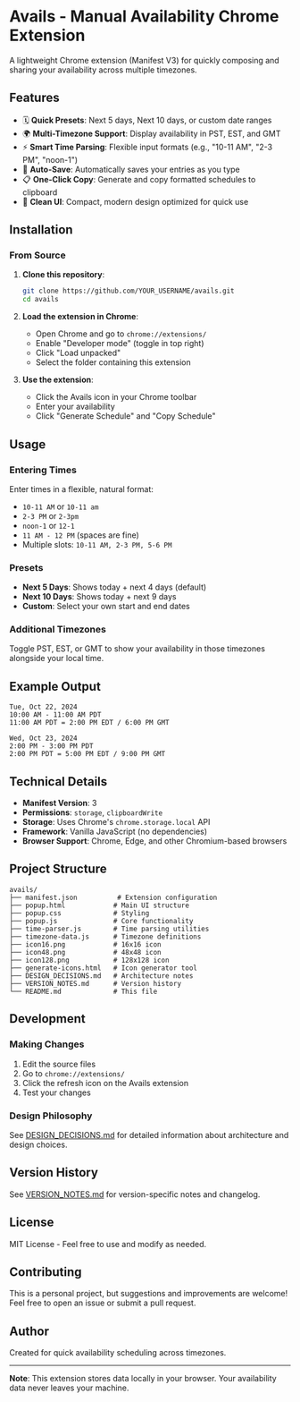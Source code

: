 # Avails - Manual Availability Chrome Extension

A lightweight Chrome extension (Manifest V3) for quickly composing and sharing your availability across multiple timezones.

## Features

- 🗓️ **Quick Presets**: Next 5 days, Next 10 days, or custom date ranges
- 🌍 **Multi-Timezone Support**: Display availability in PST, EST, and GMT
- ⚡ **Smart Time Parsing**: Flexible input formats (e.g., "10-11 AM", "2-3 PM", "noon-1")
- 💾 **Auto-Save**: Automatically saves your entries as you type
- 📋 **One-Click Copy**: Generate and copy formatted schedules to clipboard
- 🎨 **Clean UI**: Compact, modern design optimized for quick use

## Installation

### From Source

1. **Clone this repository**:
   ```bash
   git clone https://github.com/YOUR_USERNAME/avails.git
   cd avails
   ```

2. **Load the extension in Chrome**:
   - Open Chrome and go to `chrome://extensions/`
   - Enable "Developer mode" (toggle in top right)
   - Click "Load unpacked"
   - Select the folder containing this extension

3. **Use the extension**:
   - Click the Avails icon in your Chrome toolbar
   - Enter your availability
   - Click "Generate Schedule" and "Copy Schedule"

## Usage

### Entering Times

Enter times in a flexible, natural format:
- `10-11 AM` or `10-11 am`
- `2-3 PM` or `2-3pm`
- `noon-1` or `12-1`
- `11 AM - 12 PM` (spaces are fine)
- Multiple slots: `10-11 AM, 2-3 PM, 5-6 PM`

### Presets

- **Next 5 Days**: Shows today + next 4 days (default)
- **Next 10 Days**: Shows today + next 9 days
- **Custom**: Select your own start and end dates

### Additional Timezones

Toggle PST, EST, or GMT to show your availability in those timezones alongside your local time.

## Example Output

```
Tue, Oct 22, 2024
10:00 AM - 11:00 AM PDT
11:00 AM PDT = 2:00 PM EDT / 6:00 PM GMT

Wed, Oct 23, 2024
2:00 PM - 3:00 PM PDT
2:00 PM PDT = 5:00 PM EDT / 9:00 PM GMT
```

## Technical Details

- **Manifest Version**: 3
- **Permissions**: `storage`, `clipboardWrite`
- **Storage**: Uses Chrome's `chrome.storage.local` API
- **Framework**: Vanilla JavaScript (no dependencies)
- **Browser Support**: Chrome, Edge, and other Chromium-based browsers

## Project Structure

```
avails/
├── manifest.json          # Extension configuration
├── popup.html            # Main UI structure
├── popup.css             # Styling
├── popup.js              # Core functionality
├── time-parser.js        # Time parsing utilities
├── timezone-data.js      # Timezone definitions
├── icon16.png            # 16x16 icon
├── icon48.png            # 48x48 icon
├── icon128.png           # 128x128 icon
├── generate-icons.html   # Icon generator tool
├── DESIGN_DECISIONS.md   # Architecture notes
├── VERSION_NOTES.md      # Version history
└── README.md             # This file
```

## Development

### Making Changes

1. Edit the source files
2. Go to `chrome://extensions/`
3. Click the refresh icon on the Avails extension
4. Test your changes

### Design Philosophy

See [DESIGN_DECISIONS.md](DESIGN_DECISIONS.md) for detailed information about architecture and design choices.

## Version History

See [VERSION_NOTES.md](VERSION_NOTES.md) for version-specific notes and changelog.

## License

MIT License - Feel free to use and modify as needed.

## Contributing

This is a personal project, but suggestions and improvements are welcome! Feel free to open an issue or submit a pull request.

## Author

Created for quick availability scheduling across timezones.

---

**Note**: This extension stores data locally in your browser. Your availability data never leaves your machine.
